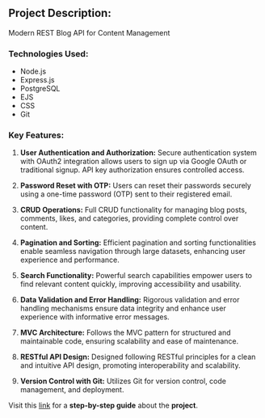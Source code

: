 ## Project Description:
Modern REST Blog API for Content Management

### Technologies Used:

- Node.js
- Express.js
- PostgreSQL
- EJS
- CSS
- Git

### Key Features:

1. **User Authentication and Authorization:** 
     Secure authentication system with OAuth2 integration allows users to sign up via Google OAuth or traditional signup. API key authorization ensures controlled access.
   
3. **Password Reset with OTP:** 
    Users can reset their passwords securely using a one-time password (OTP) sent to their registered email.
4. **CRUD Operations:** 
    Full CRUD functionality for managing blog posts, comments, likes, and categories, providing complete control over content.

5. **Pagination and Sorting:** 
    Efficient pagination and sorting functionalities enable seamless navigation through large datasets, enhancing user experience and performance.
   
7. **Search Functionality:** 
    Powerful search capabilities empower users to find relevant content quickly, improving accessibility and usability.
   
9. **Data Validation and Error Handling:** 
    Rigorous validation and error handling mechanisms ensure data integrity and enhance user experience with informative error messages.
   
11. **MVC Architecture:** 
    Follows the MVC pattern for structured and maintainable code, ensuring scalability and ease of maintenance.
    
13. **RESTful API Design:** 
    Designed following RESTful principles for a clean and intuitive API design, promoting interoperability and scalability.
    
15. **Version Control with Git:**
      Utilizes Git for version control, code management, and deployment.

Visit this [link](https://www.linkedin.com/posts/konda-narasimha-29a905250_nodejs-express-ejs-activity-7187158920145047552-PqQU?utm_source=share&utm_medium=member_desktop) for a **step-by-step guide** about the **project**.
